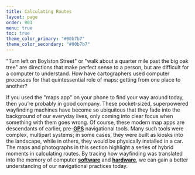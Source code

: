 ```yaml
---
title: Calculating Routes
layout: page
order: 901
menu: true
toc: true
theme_color_primary: "#00b7b7"
theme_color_secondary: "#00b7b7"
---
```


<span class="body-large">"Turn left on Boylston Street" or "walk about a quarter mile past the big oak tree" are directions that make perfect sense to a person, but are difficult for a computer to understand. How have cartographers used computer processes for that quintessential role of maps: getting from one place to another?</span>

If you used the "maps app" on your phone to find your way around today, then you’re probably in good company. These pocket-sized, superpowered wayfinding machines have become so ubiquitous that they fade into the background of our everyday lives, only coming into clear focus when something with them goes wrong. Of course, these modern map apps are descendants of earlier, pre-**<a class="gloss" target="blank" href="../../glossary/">GPS</a>** navigational tools. Many such tools were complex, multipart systems; in some cases, they were built as kiosks into the landscape, while in others, they would be physically installed in a car. The maps and photographs in this section highlight a series of hybrid moments in calculating routes. By tracing how wayfinding was translated into the memory of computer **<a class="gloss" target="blank" href="../../glossary/">software</a>** and **<a class="gloss" target="blank" href="../../glossary/">hardware</a>**, we can gain a better understanding of our navigational practices today.